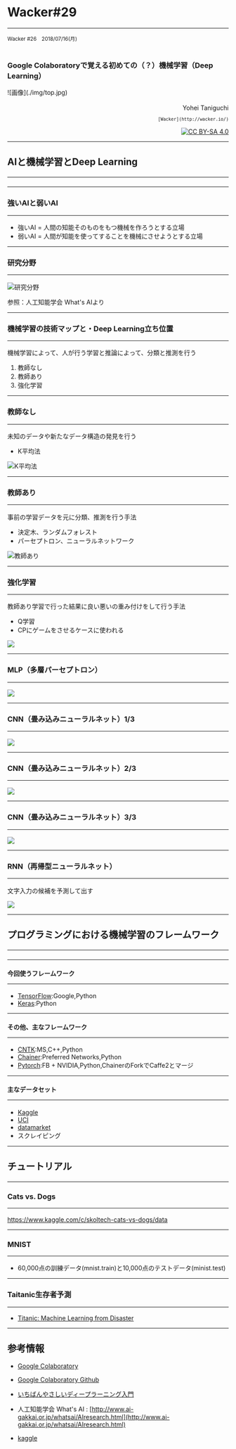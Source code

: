# Wacker#29

---

<div align="left">
  <small>
  Wacker #26　2018/07/16(月) <br>
  </small>
</div>

<br>

### Google Colaboratoryで覚える初めての（？）機械学習（Deep Learning）

<div>
  ![画像](./img/top.jpg)
</div>

<br>

<div align="right"> Yohei Taniguchi </div>

<div align="right">
  <small>

    [Wacker](http://wacker.io/)

  </small>
</div>

<div align="right">

  [![CC BY-SA 4.0](https://i.creativecommons.org/l/by-sa/4.0/88x31.png "CC BY-SA 4.0")](http://creativecommons.org/licenses/by-sa/4.0/)

</div>

---

## AIと機械学習とDeep Learning <hr>

---

### 強いAIと弱いAI<hr>

- 強いAI = 人間の知能そのものをもつ機械を作ろうとする立場
- 弱いAI = 人間が知能を使ってすることを機械にさせようとする立場

---

### 研究分野<hr>

![研究分野](./img/overview.jpg)

参照：人工知能学会 What's AIより

---

### 機械学習の技術マップと・Deep Learning立ち位置<hr>

機械学習によって、人が行う学習と推論によって、分類と推測を行う

1. 教師なし
2. 教師あり
3. 強化学習

---

### 教師なし <hr>

未知のデータや新たなデータ構造の発見を行う

- K平均法

![K平均法](img/kmeans.png)

---

### 教師あり <hr>

事前の学習データを元に分類、推測を行う手法

- 決定木、ランダムフォレスト
- パーセプトロン、ニューラルネットワーク

![教師あり](img/teacher.png)

---

### 強化学習 <hr>

教師あり学習で行った結果に良い悪いの重み付けをして行う手法

- Q学習
- CPにゲームをさせるケースに使われる

![](img/trophy_school_girl.png)

---

### MLP（多層パーセプトロン）<hr>

![](img/MLP.png)

---

### CNN（畳み込みニューラルネット）1/3 <hr>

![](img/convolve.png)

---

### CNN（畳み込みニューラルネット）2/3 <hr>

![](img/lena.jpg)

---

### CNN（畳み込みニューラルネット）3/3 <hr>

![](img/CNN.jpg)

---

### RNN（再帰型ニューラルネット）<hr>

文字入力の候補を予測して出す

![](img/SimpleRNN01.jpg)


---

## プログラミングにおける機械学習のフレームワーク <hr>

---

#### 今回使うフレームワーク <hr>

- [TensorFlow](https://www.tensorflow.org/?hl=ja):Google,Python
- [Keras](https://keras.io/ja/):Python

---

#### その他、主なフレームワーク <hr>

- [CNTK](https://docs.microsoft.com/ja-jp/cognitive-toolkit/):MS,C++,Python
- [Chainer](https://chainer.org/):Preferred Networks,Python
- [Pytorch](https://pytorch.org/):FB + NVIDIA,Python,ChainerのForkでCaffe2とマージ

---

#### 主なデータセット <hr>

- [Kaggle](https://www.kaggle.com/)
- [UCI](http://archive.ics.uci.edu/ml/index.php)
- [datamarket](https://datamarket.com/data/)
- スクレイピング

---

## チュートリアル <hr>

### Cats vs. Dogs <hr>

https://www.kaggle.com/c/skoltech-cats-vs-dogs/data

---

### MNIST <hr>

- 60,000点の訓練データ(mnist.train)と10,000点のテストデータ(minist.test)

---

### Taitanic生存者予測 <hr>

- [Titanic: Machine Learning from Disaster](https://www.kaggle.com/c/titanic)

---

## 参考情報

- [Google Colaboratory](https://colab.research.google.com/)
- [Google Colaboratory Github](https://github.com/googlecolab)

- [いちばんやさしいディープラーニング入門](https://www.amazon.co.jp/%E3%81%84%E3%81%A1%E3%81%B0%E3%82%93%E3%82%84%E3%81%95%E3%81%97%E3%81%84-%E3%83%87%E3%82%A3%E3%83%BC%E3%83%97%E3%83%A9%E3%83%BC%E3%83%8B%E3%83%B3%E3%82%B0-%E5%85%A5%E9%96%80%E6%95%99%E5%AE%A4-%E8%B0%B7%E5%B2%A1-%E5%BA%83%E6%A8%B9/dp/4800711878)

- 人工知能学会 What's AI : [http://www.ai-gakkai.or.jp/whatsai/AIresearch.html](http://www.ai-gakkai.or.jp/whatsai/AIresearch.html)
- [kaggle](https://www.codexa.net/what-is-kaggle/)
